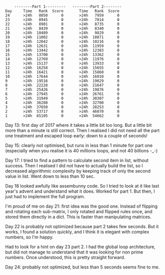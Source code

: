         --------Part 1---------   --------Part 2--------
    Day     Time   Rank  Score       Time   Rank  Score
    24      >24h   8050      0       >24h   7959      0
    23      >24h   8945      0       >24h   7814      0
    22      >24h   8901      0       >24h   8735      0
    21      >24h   8439      0       >24h   8340      0
    20      >24h  10489      0       >24h   9829      0
    19      >24h  11002      0       >24h  10871      0
    18      >24h  12042      0       >24h  10216      0
    17      >24h  12631      0       >24h  11959      0
    16      >24h  13442      0       >24h  12383      0
    15      >24h  13700      0       >24h  13362      0
    14      >24h  12769      0       >24h  11976      0
    13      >24h  15137      0       >24h  13933      0
    12      >24h  16258      0       >24h  15655      0
    11      >24h  16421      0       >24h  15860      0
    10      >24h  17644      0       >24h  16010      0
    9       >24h  19516      0       >24h  19029      0
    8       >24h  22228      0       >24h  21647      0
    7       >24h  25426      0       >24h  19876      0
    6       >24h  27945      0       >24h  26761      0
    5       >24h  31949      0       >24h  30307      0
    4       >24h  36280      0       >24h  32700      0
    3       >24h  37650      0       >24h  28253      0
    2       >24h  53717      0       >24h  46070      0
    1       >24h  65105      0       >24h  54662      0

Day 13: first day of 2017 where it takes a little bit loo long. But a little bit more than a minute is still correct.
Then I realised I did not need all the part one treatment and escaped loop early: down to a couple of seconds!

Day 15: clearly not optimised, but runs in less than 1 minute for part one (especially when you realise it is 
40 millions loops, and not 40 billions -_-)

Day 17: I tried to find a pattern to calculate second item in list, without success. Then I realised I did not have to 
actually build the list, so I decreased algorithmic complexity by keeping track of only the second value in list. Went down
to less than 10 sec.

Day 18 looked awfully like assembunny code. So I tried to look at it like last year's advent and understand what it does.
Worked for part 1. But then, I just had to implement the full program.

I'm proud of me on day 21: first idea was the good one. Instead of flipping and rotating each sub-matrix, I only rotated
and flipped rules once, and stored them directly in a dict. This is faster than manipulating matrices.

Day 22 is probably not optimized because part 2 takes few seconds. But it works, I found a solution quickly, and I think it is elegant with complex numbers, so I'm happy.

Had to look for a hint on day 23 part 2. I had the global loop architecture, but did not manage to understand that it was looking for non prime numbers. Once understood, this is pretty straight forward.

Day 24: probably not optimized, but less than 5 seconds seems fine to me.
